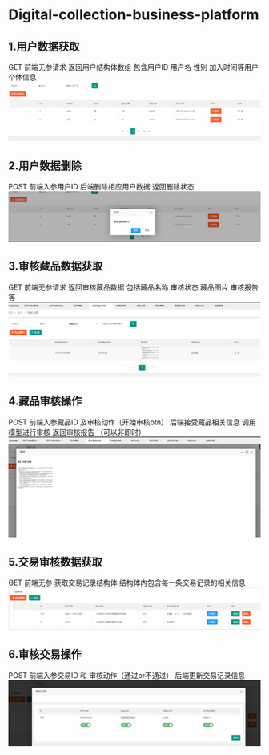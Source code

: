 # Digital-collection-business-platform
## 1.用户数据获取
GET 前端无参请求 返回用户结构体数组 包含用户ID 用户名 性别 加入时间等用户个体信息
![alt text](image.png)
## 2.用户数据删除 
POST 前端入参用户ID 后端删除相应用户数据 返回删除状态
![alt text](image-1.png)
## 3.审核藏品数据获取 
GET 前端无参请求 返回审核藏品数据 包括藏品名称 审核状态 藏品图片 审核报告 等
![alt text](image-4.png)
## 4.藏品审核操作
POST 前端入参藏品ID 及审核动作（开始审核btn） 后端接受藏品相关信息 调用模型进行审核 返回审核报告 （可以非即时）
![alt text](image-3.png)
## 5.交易审核数据获取
GET 前端无参 获取交易记录结构体 结构体内包含每一条交易记录的相关信息
![alt text](image-5.png)
## 6.审核交易操作
POST 前端入参交易ID 和 审核动作（通过or不通过） 后端更新交易记录信息
![alt text](image-6.png)